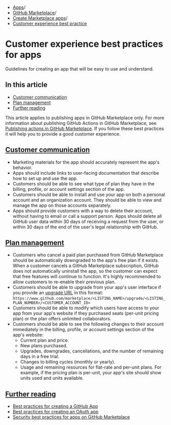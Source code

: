   * [Apps](https://docs.github.com/en/apps "Apps")/
  * [GitHub Marketplace](https://docs.github.com/en/apps/github-marketplace "GitHub Marketplace")/
  * [Create Marketplace apps](https://docs.github.com/en/apps/github-marketplace/creating-apps-for-github-marketplace "Create Marketplace apps")/
  * [Customer experience best practice](https://docs.github.com/en/apps/github-marketplace/creating-apps-for-github-marketplace/customer-experience-best-practices-for-apps "Customer experience best practice")


# Customer experience best practices for apps
Guidelines for creating an app that will be easy to use and understand.
## In this article
  * [Customer communication](https://docs.github.com/en/apps/github-marketplace/creating-apps-for-github-marketplace/customer-experience-best-practices-for-apps#customer-communication)
  * [Plan management](https://docs.github.com/en/apps/github-marketplace/creating-apps-for-github-marketplace/customer-experience-best-practices-for-apps#plan-management)
  * [Further reading](https://docs.github.com/en/apps/github-marketplace/creating-apps-for-github-marketplace/customer-experience-best-practices-for-apps#further-reading)


This article applies to publishing apps in GitHub Marketplace only. For more information about publishing GitHub Actions in GitHub Marketplace, see [Publishing actions in GitHub Marketplace](https://docs.github.com/en/actions/creating-actions/publishing-actions-in-github-marketplace).
If you follow these best practices it will help you to provide a good customer experience.
## [Customer communication](https://docs.github.com/en/apps/github-marketplace/creating-apps-for-github-marketplace/customer-experience-best-practices-for-apps#customer-communication)
  * Marketing materials for the app should accurately represent the app's behavior.
  * Apps should include links to user-facing documentation that describe how to set up and use the app.
  * Customers should be able to see what type of plan they have in the billing, profile, or account settings section of the app.
  * Customers should be able to install and use your app on both a personal account and an organization account. They should be able to view and manage the app on those accounts separately.
  * Apps should provide customers with a way to delete their account, without having to email or call a support person. Apps should delete all GitHub user data within 30 days of receiving a request from the user, or within 30 days of the end of the user's legal relationship with GitHub.


## [Plan management](https://docs.github.com/en/apps/github-marketplace/creating-apps-for-github-marketplace/customer-experience-best-practices-for-apps#plan-management)
  * Customers who cancel a paid plan purchased from GitHub Marketplace should be automatically downgraded to the app's free plan if it exists. When a customer cancels a GitHub Marketplace subscription, GitHub does not automatically uninstall the app, so the customer can expect that free features will continue to function. It's highly recommended to allow customers to re-enable their previous plan.
  * Customers should be able to upgrade from your app's user interface if you provide an [upgrade URL](https://docs.github.com/en/apps/publishing-apps-to-github-marketplace/using-the-github-marketplace-api-in-your-app/handling-plan-changes#about-upgrade-urls) in this format: `https://www.github.com/marketplace/<LISTING_NAME>/upgrade/<LISTING_PLAN_NUMBER>/<CUSTOMER_ACCOUNT_ID>`
  * Customers should be able to modify which users have access to your app from your app's website if they purchased seats (per-unit pricing plan) or the plan offers unlimited collaborators.
  * Customers should be able to see the following changes to their account immediately in the billing, profile, or account settings section of the app's website: 
    * Current plan and price.
    * New plans purchased.
    * Upgrades, downgrades, cancellations, and the number of remaining days in a free trial.
    * Changes to billing cycles (monthly or yearly).
    * Usage and remaining resources for flat-rate and per-unit plans. For example, if the pricing plan is per-unit, your app's site should show units used and units available.


## [Further reading](https://docs.github.com/en/apps/github-marketplace/creating-apps-for-github-marketplace/customer-experience-best-practices-for-apps#further-reading)
  * [Best practices for creating a GitHub App](https://docs.github.com/en/apps/creating-github-apps/about-creating-github-apps/best-practices-for-creating-a-github-app)
  * [Best practices for creating an OAuth app](https://docs.github.com/en/apps/oauth-apps/building-oauth-apps/best-practices-for-creating-an-oauth-app)
  * [Security best practices for apps on GitHub Marketplace](https://docs.github.com/en/apps/github-marketplace/creating-apps-for-github-marketplace/security-best-practices-for-apps-on-github-marketplace)


